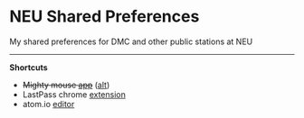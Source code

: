 NEU Shared Preferences
======================

My shared preferences for DMC and other public stations at NEU

___

**Shortcuts**
* ~~Mighty mouse [app][1]~~ ([alt][3])
* LastPass chrome [extension][2]
* atom.io [editor][4]

[1]: https://www.dropbox.com/sh/sulgyk5s2fqg3gy/7UKq4ftWge
[2]: https://chrome.google.com/webstore/detail/lastpass-free-password-ma/hdokiejnpimakedhajhdlcegeplioahd
[3]: https://github.com/julio73/neu_shared_prefs/blob/master/DMC/mac/sysprefs/MightyMouse.scpt
[4]: https://atom.io
